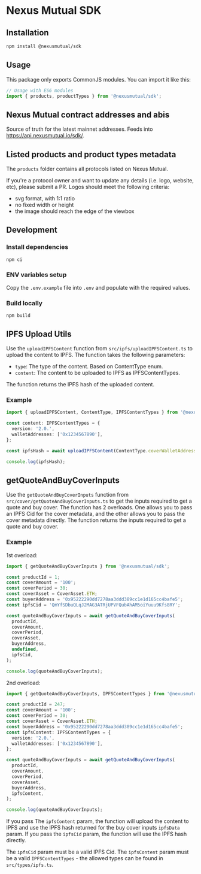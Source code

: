 # Nexus Mutual SDK

## Installation

```bash
npm install @nexusmutual/sdk
```

## Usage

This package only exports CommonJS modules. You can import it like this:

```js
// Usage with ES6 modules
import { products, productTypes } from '@nexusmutual/sdk';
```

## Nexus Mutual contract addresses and abis

Source of truth for the latest mainnet addresses. Feeds into https://api.nexusmutual.io/sdk/.

## Listed products and product types metadata

The `products` folder contains all protocols listed on Nexus Mutual.

If you're a protocol owner and want to update any details (i.e. logo, website, etc), please submit a PR.
Logos should meet the following criteria:

- svg format, with 1:1 ratio
- no fixed width or height
- the image should reach the edge of the viewbox

## Development

### Install dependencies

```
npm ci
```

### ENV variables setup

Copy the `.env.example` file into `.env` and populate with the required values.

### Build locally

```
npm build
```

## IPFS Upload Utils

Use the `uploadIPFSContent` function from `src/ipfs/uploadIPFSContent.ts` to upload the content to IPFS. The function takes the following parameters:

- `type`: The type of the content. Based on ContentType enum.
- `content`: The content to be uploaded to IPFS as IPFSContentTypes.

The function returns the IPFS hash of the uploaded content.

### Example

```typescript
import { uploadIPFSContent, ContentType, IPFSContentTypes } from '@nexusmutual/sdk';

const content: IPFSContentTypes = {
  version: '2.0.',
  walletAddresses: ['0x1234567890'],
};

const ipfsHash = await uploadIPFSContent(ContentType.coverWalletAddresses, content);

console.log(ipfsHash);
```

## getQuoteAndBuyCoverInputs

Use the `getQuoteAndBuyCoverInputs` function from `src/cover/getQuoteAndBuyCoverInputs.ts` to get the inputs required to get a quote and buy cover. The function has 2 overloads. One allows you to pass an IPFS Cid for the cover metadata, and the other allows you to pass the cover metadata directly. The function returns the inputs required to get a quote and buy cover.

### Example

1st overload:

```typescript
import { getQuoteAndBuyCoverInputs } from '@nexusmutual/sdk';

const productId = 1;
const coverAmount = '100';
const coverPeriod = 30;
const coverAsset = CoverAsset.ETH;
const buyerAddress = '0x95222290dd7278aa3ddd389cc1e1d165cc4bafe5';
const ipfsCid = 'QmYfSDbuQLqJ2MAG3ATRjUPVFQubAhAM5oiYuuu9Kfs8RY';

const quoteAndBuyCoverInputs = await getQuoteAndBuyCoverInputs(
  productId,
  coverAmount,
  coverPeriod,
  coverAsset,
  buyerAddress,
  undefined,
  ipfsCid,
);

console.log(quoteAndBuyCoverInputs);
```

2nd overload:

```typescript
import { getQuoteAndBuyCoverInputs, IPFSContentTypes } from '@nexusmutual/sdk';

const productId = 247;
const coverAmount = '100';
const coverPeriod = 30;
const coverAsset = CoverAsset.ETH;
const buyerAddress = '0x95222290dd7278aa3ddd389cc1e1d165cc4bafe5';
const ipfsContent: IPFSContentTypes = {
  version: '2.0.',
  walletAddresses: ['0x1234567890'],
};

const quoteAndBuyCoverInputs = await getQuoteAndBuyCoverInputs(
  productId,
  coverAmount,
  coverPeriod,
  coverAsset,
  buyerAddress,
  ipfsContent,
);

console.log(quoteAndBuyCoverInputs);
```

If you pass The `ipfsContent` param, the function will upload the content to IPFS and use the IPFS hash returned for the buy cover inputs `ipfsData` param. If you pass the `ipfsCid` param, the function will use the IPFS hash directly.

The `ipfsCid` param must be a valid IPFS Cid.
The `ipfsContent` param must be a valid `IPFSContentTypes` - the allowed types can be found in `src/types/ipfs.ts`.
